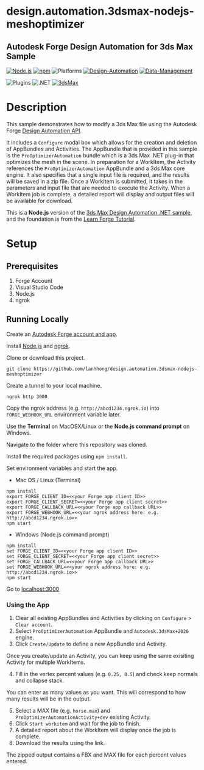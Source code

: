 # design.automation.3dsmax-nodejs-meshoptimizer
## Autodesk Forge Design Automation for 3ds Max Sample

[![Node.js](https://img.shields.io/badge/Node.js-10.0-blue.svg)](https://nodejs.org/)
[![npm](https://img.shields.io/badge/npm-6.0-blue.svg)](https://www.npmjs.com/)
![Platforms](https://img.shields.io/badge/Web-Windows%20%7C%20MacOS%20%7C%20Linux-lightgray.svg)
[![Design-Automation](https://img.shields.io/badge/Design%20Automation-v3-green)](http://developer.autodesk.com/)
[![Data-Management](https://img.shields.io/badge/Data%20Management-v2-green)](http://developer.autodesk.com/)

![Plugins](https://img.shields.io/badge/Plugins-Windows-lightgray.svg)
![.NET](https://img.shields.io/badge/.NET%20Framework-4.7-blue.svg)
[![3dsMax](https://img.shields.io/badge/3ds%20Max-2020-00aaaa.svg)](http://developer.autodesk.com/)

# Description

This sample demonstrates how to modify a 3ds Max file using the Autodesk Forge [Design Automation API](https://forge.autodesk.com/en/docs/design-automation/v3/developers_guide/overview/). 

It includes a `Configure` modal box which allows for the creation and deletion of AppBundles and Activities. The AppBundle that is provided in this sample is the `ProOptimizerAutomation` bundle which is a 3ds Max .NET plug-in that optimizes the mesh in the scene. In preparation for a WorkItem, the Activity references the `ProOptimizerAutomation` AppBundle and a 3ds Max core engine. It also specifies that a single input file is required, and the results will be saved in a zip file. Once a WorkItem is submitted, it takes in the parameters and input file that are needed to execute the Activity. When a WorkItem job is complete, a detailed report will display and output files will be available for download. 

This is a **Node.js** version of the [3ds Max Design Automation .NET sample](https://github.com/kevinvandecar/design.automation.3dsmax-csharp-meshoptimizer), and the foundation is from the [Learn Forge Tutorial](https://learnforge.autodesk.io/#/tutorials/modifymodels).

# Setup

## Prerequisites

1. Forge Account 
2. Visual Studio Code
3. Node.js
4. ngrok

## Running Locally

Create an [Autodesk Forge account and app](https://learnforge.autodesk.io/#/account/).

Install [Node.js](https://nodejs.org) and [ngrok](https://ngrok.com/).

Clone or download this project.
```
git clone https://github.com/lanhhong/design.automation.3dsmax-nodejs-meshoptimizer
```

Create a tunnel to your local machine.
```
ngrok http 3000
```
Copy the ngrok address (e.g. `http://abcd1234.ngrok.io`) into `FORGE_WEBHOOK_URL` environment variable later.

Use the **Terminal** on MacOSX/Linux or the **Node.js command prompt** on Windows.

Navigate to the folder where this repository was cloned.

Install the required packages using `npm install`.

Set environment variables and start the app.

* Mac OS / Linux (Terminal)
```
npm install
export FORGE_CLIENT_ID=<<your Forge app client ID>>
export FORGE_CLIENT_SECRET=<<your Forge app client secret>>
export FORGE_CALLBACK_URL=<<your Forge app callback URL>>
export FORGE_WEBHOOK_URL=<<your ngrok address here: e.g. http://abcd1234.ngrok.io>>
npm start
```

* Windows (Node.js command prompt)
```
npm install
set FORGE_CLIENT_ID=<<your Forge app client ID>>
set FORGE_CLIENT_SECRET=<<your Forge app client secret>>
set FORGE_CALLBACK_URL=<<your Forge app callback URL>>
set FORGE_WEBHOOK_URL=<<your ngrok address here: e.g. http://abcd1234.ngrok.io>>
npm start
```

Go to [localhost:3000](http://localhost:3000/)

### Using the App

1. Clear all existing AppBundles and Activities by clicking on `Configure` > `Clear account`.
2. Select `ProOptimizerAutomation` AppBundle and `Autodesk.3dsMax+2020` engine.
3. Click `Create/Update` to define a new AppBundle and Activity.

Once you create/update an Activity, you can keep using the same exisiting Activity for multiple WorkItems.

4. Fill in the vertex percent values (e.g. `0.25, 0.5`) and check keep normals and collapse stack.

You can enter as many values as you want. This will correspond to how many results will be in the output. 

5. Select a MAX file (e.g. `horse.max`) and `ProOptimizerAutomationActivity+dev` existing Activity.
6. Click `Start workitem` and wait for the job to finish.
7. A detailed report about the WorkItem will display once the job is complete.
8. Download the results using the link.

The zipped output contains a FBX and MAX file for each percent values entered.
